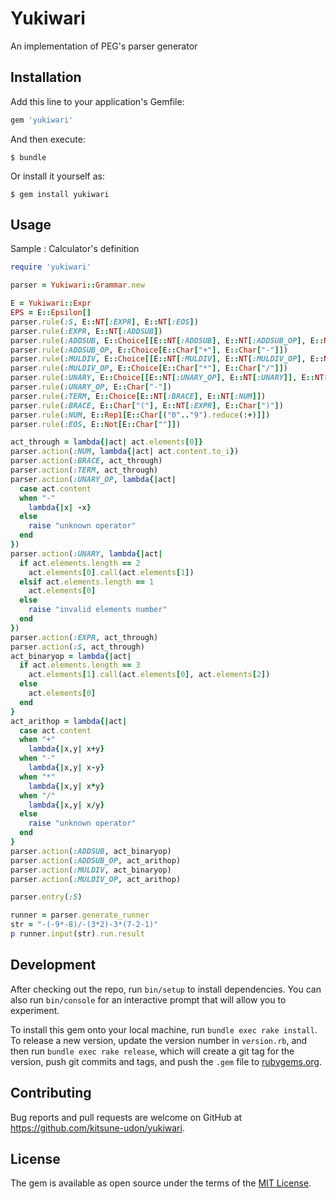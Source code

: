 # Yukiwari

An implementation of PEG's parser generator

## Installation

Add this line to your application's Gemfile:

```ruby
gem 'yukiwari'
```

And then execute:

    $ bundle

Or install it yourself as:

    $ gem install yukiwari

## Usage
Sample : Calculator's definition
```ruby
require 'yukiwari'

parser = Yukiwari::Grammar.new

E = Yukiwari::Expr
EPS = E::Epsilon[]
parser.rule(:S, E::NT[:EXPR], E::NT[:EOS])
parser.rule(:EXPR, E::NT[:ADDSUB])
parser.rule(:ADDSUB, E::Choice[[E::NT[:ADDSUB], E::NT[:ADDSUB_OP], E::NT[:MULDIV]], E::NT[:MULDIV]])
parser.rule(:ADDSUB_OP, E::Choice[E::Char["+"], E::Char["-"]])
parser.rule(:MULDIV, E::Choice[[E::NT[:MULDIV], E::NT[:MULDIV_OP], E::NT[:UNARY]], E::NT[:UNARY]])
parser.rule(:MULDIV_OP, E::Choice[E::Char["*"], E::Char["/"]])
parser.rule(:UNARY, E::Choice[[E::NT[:UNARY_OP], E::NT[:UNARY]], E::NT[:TERM]])
parser.rule(:UNARY_OP, E::Char["-"])
parser.rule(:TERM, E::Choice[E::NT[:BRACE], E::NT[:NUM]])
parser.rule(:BRACE, E::Char["("], E::NT[:EXPR], E::Char[")"])
parser.rule(:NUM, E::Rep1[E::Char[("0".."9").reduce(:+)]])
parser.rule(:EOS, E::Not[E::Char[""]])

act_through = lambda{|act| act.elements[0]}
parser.action(:NUM, lambda{|act| act.content.to_i})
parser.action(:BRACE, act_through)
parser.action(:TERM, act_through)
parser.action(:UNARY_OP, lambda{|act|
  case act.content
  when "-"
    lambda{|x| -x}
  else
    raise "unknown operator"
  end
})
parser.action(:UNARY, lambda{|act|
  if act.elements.length == 2
    act.elements[0].call(act.elements[1])
  elsif act.elements.length == 1
    act.elements[0]
  else
    raise "invalid elements number"
  end
})
parser.action(:EXPR, act_through)
parser.action(:S, act_through)
act_binaryop = lambda{|act|
  if act.elements.length == 3
    act.elements[1].call(act.elements[0], act.elements[2])
  else
    act.elements[0]
  end
}
act_arithop = lambda{|act|
  case act.content
  when "+"
    lambda{|x,y| x+y}
  when "-"
    lambda{|x,y| x-y}
  when "*"
    lambda{|x,y| x*y}
  when "/"
    lambda{|x,y| x/y}
  else
    raise "unknown operator"
  end
}
parser.action(:ADDSUB, act_binaryop)
parser.action(:ADDSUB_OP, act_arithop)
parser.action(:MULDIV, act_binaryop)
parser.action(:MULDIV_OP, act_arithop)

parser.entry(:S)

runner = parser.generate_runner
str = "-(-9*-8)/-(3*2)-3*(7-2-1)"
p runner.input(str).run.result
```

## Development

After checking out the repo, run `bin/setup` to install dependencies. You can also run `bin/console` for an interactive prompt that will allow you to experiment.

To install this gem onto your local machine, run `bundle exec rake install`. To release a new version, update the version number in `version.rb`, and then run `bundle exec rake release`, which will create a git tag for the version, push git commits and tags, and push the `.gem` file to [rubygems.org](https://rubygems.org).

## Contributing

Bug reports and pull requests are welcome on GitHub at https://github.com/kitsune-udon/yukiwari.


## License

The gem is available as open source under the terms of the [MIT License](http://opensource.org/licenses/MIT).

